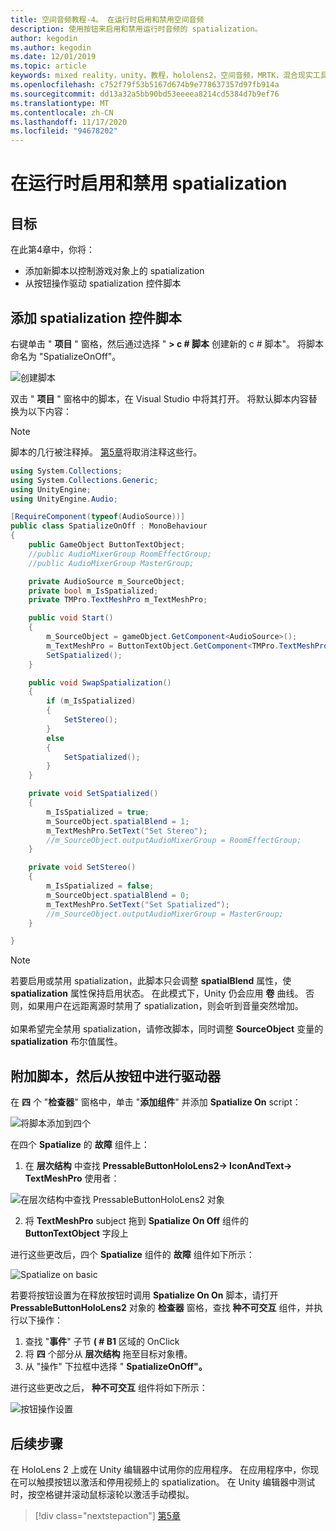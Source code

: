 ```yaml
---
title: 空间音频教程-4。 在运行时启用和禁用空间音频
description: 使用按钮来启用和禁用运行时音频的 spatialization。
author: kegodin
ms.author: kegodin
ms.date: 12/01/2019
ms.topic: article
keywords: mixed reality，unity，教程，hololens2，空间音频，MRTK，混合现实工具包，UWP，Windows 10，HRTF，head 相关传输函数，回音，Microsoft Spatializer
ms.openlocfilehash: c752f79f53b5167d674b9e778637357d97fb914a
ms.sourcegitcommit: dd13a32a5bb90bd53eeeea8214cd5384d7b9ef76
ms.translationtype: MT
ms.contentlocale: zh-CN
ms.lasthandoff: 11/17/2020
ms.locfileid: "94678202"
---
```

# <a name="enabling-and-disabling-spatialization-at-run-time"></a>在运行时启用和禁用 spatialization

## <a name="objectives"></a>目标
在此第4章中，你将：
* 添加新脚本以控制游戏对象上的 spatialization
* 从按钮操作驱动 spatialization 控件脚本

## <a name="add-spatialization-control-script"></a>添加 spatialization 控件脚本
右键单击 " **项目** " 窗格，然后通过选择 " **> c # 脚本** 创建新的 c # 脚本"。 将脚本命名为 "SpatializeOnOff"。

![创建脚本](images/spatial-audio/create-script.png)

双击 " **项目** " 窗格中的脚本，在 Visual Studio 中将其打开。 将默认脚本内容替换为以下内容：

> [!NOTE]
> 脚本的几行被注释掉。 [第5章](unity-spatial-audio-ch5.md)将取消注释这些行。

```c#
using System.Collections;
using System.Collections.Generic;
using UnityEngine;
using UnityEngine.Audio;

[RequireComponent(typeof(AudioSource))]
public class SpatializeOnOff : MonoBehaviour
{
    public GameObject ButtonTextObject;
    //public AudioMixerGroup RoomEffectGroup;
    //public AudioMixerGroup MasterGroup;

    private AudioSource m_SourceObject;
    private bool m_IsSpatialized;
    private TMPro.TextMeshPro m_TextMeshPro;

    public void Start()
    {
        m_SourceObject = gameObject.GetComponent<AudioSource>();
        m_TextMeshPro = ButtonTextObject.GetComponent<TMPro.TextMeshPro>();
        SetSpatialized();
    }

    public void SwapSpatialization()
    {
        if (m_IsSpatialized)
        {
            SetStereo();
        }
        else
        {
            SetSpatialized();
        }
    }

    private void SetSpatialized()
    {
        m_IsSpatialized = true;
        m_SourceObject.spatialBlend = 1;
        m_TextMeshPro.SetText("Set Stereo");
        //m_SourceObject.outputAudioMixerGroup = RoomEffectGroup;
    }

    private void SetStereo()
    {
        m_IsSpatialized = false;
        m_SourceObject.spatialBlend = 0;
        m_TextMeshPro.SetText("Set Spatialized");
        //m_SourceObject.outputAudioMixerGroup = MasterGroup;
    }

}
```

> [!NOTE]
> 若要启用或禁用 spatialization，此脚本只会调整 **spatialBlend** 属性，使 **spatialization** 属性保持启用状态。 在此模式下，Unity 仍会应用 **卷** 曲线。 否则，如果用户在远距离源时禁用了 spatialization，则会听到音量突然增加。 <br> <br>
> 如果希望完全禁用 spatialization，请修改脚本，同时调整 **SourceObject** 变量的 **spatialization** 布尔值属性。

## <a name="attach-your-script-and-drive-it-from-the-button"></a>附加脚本，然后从按钮中进行驱动器
在 **四** 个 "**检查器**" 窗格中，单击 "**添加组件**" 并添加 **Spatialize On** script：

![将脚本添加到四个](images/spatial-audio/add-script-to-quad.png)

在四个 **Spatialize** 的 **故障** 组件上：
1. 在 **层次结构** 中查找 **PressableButtonHoloLens2-> IconAndText-> TextMeshPro** 使用者：

![在层次结构中查找 PressableButtonHoloLens2 对象](images/spatial-audio/pressable-button-object.png)

2. 将 **TextMeshPro** subject 拖到 **Spatialize On Off** 组件的 **ButtonTextObject** 字段上

进行这些更改后，四个 **Spatialize** 组件的 **故障** 组件如下所示：

![Spatialize on basic](images/spatial-audio/spatialize-on-off-basic.png)

若要将按钮设置为在释放按钮时调用 **Spatialize On On** 脚本，请打开 **PressableButtonHoloLens2** 对象的 **检查器** 窗格，查找 **种不可交互** 组件，并执行以下操作：
1. 查找 "**事件**" 子节 **( # B1** 区域的 OnClick
2. 将 **四** 个部分从 **层次结构** 拖至目标对象槽。
3. 从 "操作" 下拉框中选择 " **SpatializeOnOff"。**

进行这些更改之后， **种不可交互** 组件将如下所示：

![按钮操作设置](images/spatial-audio/button-action-settings.png)

## <a name="next-steps"></a>后续步骤
在 HoloLens 2 上或在 Unity 编辑器中试用你的应用程序。 在应用程序中，你现在可以触摸按钮以激活和停用视频上的 spatialization。 在 Unity 编辑器中测试时，按空格键并滚动鼠标滚轮以激活手动模拟。 

> [!div class="nextstepaction"]
> [第5章](unity-spatial-audio-ch5.md) 

